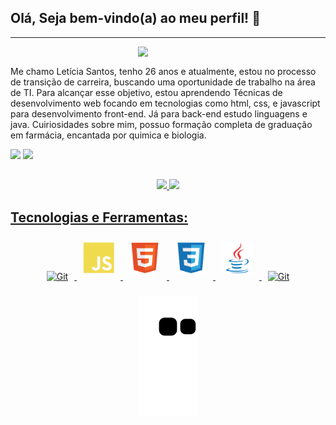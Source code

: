 
## Olá, Seja bem-vindo(a) ao meu perfil! 👋

<hr><img align="right" width="300" src="https://media1.giphy.com/media/L1R1tvI9svkIWwpVYr/giphy.gif?cid=ecf05e47jerlt0d2be2yx0sps0xqzk4ljguh87c641y29iq6&rid=giphy.gif&ct=g"/>
<div style="display: inline_block"><br>


Me chamo Letícia Santos, tenho 26 anos e atualmente, estou no processo de transição de carreira, buscando uma oportunidade de trabalho na área de TI.
Para alcançar esse objetivo, estou aprendendo Técnicas de desenvolvimento web focando em tecnologias como html, css, e javascript para desenvolvimento front-end. Já para back-end estudo linguagens e java. Cuiriosidades sobre mim, possuo formação completa de graduação em farmácia, encantada por quimica e biologia.

<div><a href = "mailto:leticia.dasilva@hotmail.com.br"><img src="https://img.shields.io/badge/Microsoft_Outlook-0078D4?style=for-the-badge&logo=microsoft-outlook&logoColor=white" target="_blank"></a>
   <a href = "https://www.linkedin.com/in/let%C3%ADcia-santos-106093249/"><img src="https://img.shields.io/badge/LinkedIn-0077B5?style=for-the-badge&logo=linkedin&logoColor=white" target="_blank"></a>  
</div> 

##

<div align="center">
  <a href="https://github.com/leticiadssantos">
  <img height="180em" src="https://github-readme-stats.vercel.app/api?username=leticiadssantos&show_icons=true&theme=dark&include_all_commits=true&count_private=true"/>
  <img height="180em" src="https://github-readme-stats.vercel.app/api/top-langs/?username=rafaballerini&layout=compact&langs_count=7&theme=dark"/>
</div>

##


## Tecnologias e Ferramentas:

<div align="center">   
<img style="margin: 10px" src="https://profilinator.rishav.dev/skills-assets/git-scm-icon.svg" alt="Git" height="50" />  
<img style="margin: 10px" src="https://raw.githubusercontent.com/devicons/devicon/master/icons/javascript/javascript-plain.svg" alt="Git" height="50" /> 
<img style="margin: 10px" src="https://raw.githubusercontent.com/devicons/devicon/master/icons/html5/html5-original.svg" alt="Git" height="50" /> 
<img style="margin: 10px" src="https://raw.githubusercontent.com/devicons/devicon/master/icons/css3/css3-original.svg" alt="Git" height="50" /> 
<img style="margin: 10px" src="https://raw.githubusercontent.com/devicons/devicon/master/icons/java/java-original.svg" alt="Git" height="50" />
<img style="margin: 10px" src="https://cdn.jsdelivr.net/gh/devicons/devicon/icons/figma/figma-original.svg" alt="Git" height="50" /> 
</div>  



<div align="center">

![Snake animation](https://github.com/leticiadssantos/leticiadssantos/blob/output/github-contribution-grid-snake.svg)
</div>
